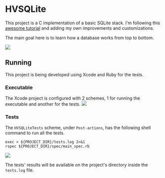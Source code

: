 # HVSQLite
This project is a C implementation of a basic SQLite stack. 
I'm following this [awesome tutorial](https://cstack.github.io/db_tutorial/) and adding my own improvements and customizations.

The main goal here is to learn how a database works from top to bottom.

![](https://cstack.github.io/db_tutorial/assets/images/arch2.gif)

## Running
This project is being developed using Xcode and Ruby for the tests.

### Executable
The Xcode project is configured with 2 schemes, 1 for running the executable and another for the tests. 
![](https://i.imgur.com/xKxTmHM.png)

### Tests
The `HVSQLiteTests` scheme, under `Post-actions`, has the following shell command to run all the tests. 

```
exec > ${PROJECT_DIR}/tests.log 2>&1
rspec ${PROJECT_DIR}/spec/main_spec.rb
```
![](https://i.imgur.com/40JXqty.png)

The tests' results will be available on the project's directory inside the `tests.log` file.
